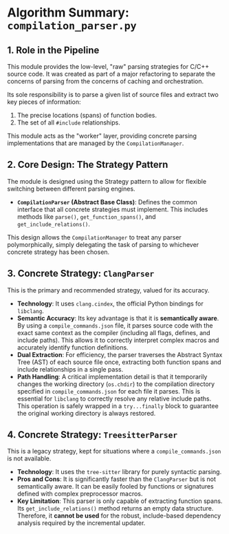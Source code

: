 # Algorithm Summary: `compilation_parser.py`

## 1. Role in the Pipeline

This module provides the low-level, "raw" parsing strategies for C/C++ source code. It was created as part of a major refactoring to separate the concerns of parsing from the concerns of caching and orchestration. 

Its sole responsibility is to parse a given list of source files and extract two key pieces of information:
1.  The precise locations (spans) of function bodies.
2.  The set of all `#include` relationships.

This module acts as the "worker" layer, providing concrete parsing implementations that are managed by the `CompilationManager`.

## 2. Core Design: The Strategy Pattern

The module is designed using the Strategy pattern to allow for flexible switching between different parsing engines. 

*   **`CompilationParser` (Abstract Base Class)**: Defines the common interface that all concrete strategies must implement. This includes methods like `parse()`, `get_function_spans()`, and `get_include_relations()`.

This design allows the `CompilationManager` to treat any parser polymorphically, simply delegating the task of parsing to whichever concrete strategy has been chosen.

## 3. Concrete Strategy: `ClangParser`

This is the primary and recommended strategy, valued for its accuracy.

*   **Technology**: It uses `clang.cindex`, the official Python bindings for `libclang`.
*   **Semantic Accuracy**: Its key advantage is that it is **semantically aware**. By using a `compile_commands.json` file, it parses source code with the exact same context as the compiler (including all flags, defines, and include paths). This allows it to correctly interpret complex macros and accurately identify function definitions.
*   **Dual Extraction**: For efficiency, the parser traverses the Abstract Syntax Tree (AST) of each source file once, extracting both function spans and include relationships in a single pass.
*   **Path Handling**: A critical implementation detail is that it temporarily changes the working directory (`os.chdir`) to the compilation directory specified in `compile_commands.json` for each file it parses. This is essential for `libclang` to correctly resolve any relative include paths. This operation is safely wrapped in a `try...finally` block to guarantee the original working directory is always restored.

## 4. Concrete Strategy: `TreesitterParser`

This is a legacy strategy, kept for situations where a `compile_commands.json` is not available.

*   **Technology**: It uses the `tree-sitter` library for purely syntactic parsing.
*   **Pros and Cons**: It is significantly faster than the `ClangParser` but is not semantically aware. It can be easily fooled by functions or signatures defined with complex preprocessor macros.
*   **Key Limitation**: This parser is only capable of extracting function spans. Its `get_include_relations()` method returns an empty data structure. Therefore, it **cannot be used** for the robust, include-based dependency analysis required by the incremental updater.
